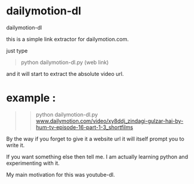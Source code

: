 dailymotion-dl
==============
dailymotion-dl

this is a simple link extractor for dailymotion.com.

just type 
>python dailymotion-dl.py (web link) 

and it will start to extract the absolute video url.

example :
=========
>>python dailymotion-dl.py www.dailymotion.com/video/xy8ddj_zindagi-gulzar-hai-by-hum-tv-episode-16-part-1-3_shortfilms

By the way if you forget to give it a website url it will itself prompt you to write it.

If you want something else then tell me. I am actually learning python and experimenting with it.

My main motivation for this was youtube-dl.
